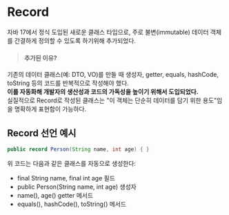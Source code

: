 # Record
자바 17에서 정식 도입된 새로운 클래스 타입으로, 주로 불변(immutable) 데이터 객체를 간결하게 정의할 수 있도록 하기위해 추가되었다.

> #### 추가된 이유?
기존의 데이터 클래스(예: DTO, VO)를 만들 때 생성자, getter, equals, hashCode, toString 등의 코드를 반복적으로 작성해야 했다. <br>
**이를 자동화해 개발자의 생산성과 코드의 가독성을 높이기 위해서 도입되었다.** <br>
실질적으로 Record로 작성된 클래스는 "이 객체는 단순히 데이터를 담기 위한 용도"임을 명확하게 표현함이 가능하다.

## Record 선언 예시
```java
public record Person(String name, int age) { }
```
위 코드는 다음과 같은 클래스를 자동으로 생성한다:
+ final String name, final int age 필드
+ public Person(String name, int age) 생성자
+ name(), age() getter 메서드
+ equals(), hashCode(), toString() 메서드